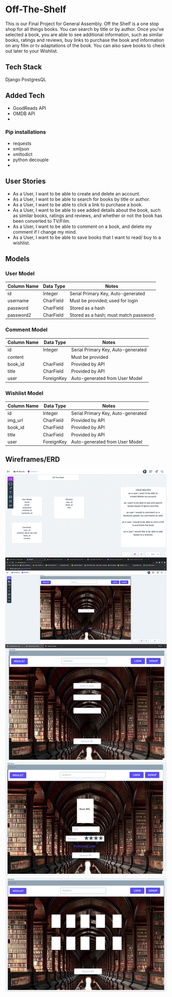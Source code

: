 # Off-The-Shelf
This is our Final Project for General Assembly. Off the Shelf is a one stop shop for all things books. You can search by title or by author. Once you've selected a book, you are able to see additional information, such as similar books, ratings and reviews, buy links to purchase the book and information on any film or tv adaptations of the book. You can also save books to check out later to your Wishlist.




## Tech Stack
Django
PostgresQL

## Added Tech
- GoodReads API
- OMDB API
- 

### Pip installations
- requests
- xmljson
- xmltodict
- python decouple
- 


## User Stories

- As a User, I want to be able to create and delete an account.
- As a User, I want to be able to search for books by title or author.
- As a User, I want to be able to click a link to purchase a book.
- As a User, I want to be able to see added details about the book, such as similar books, ratings and reviews, and whether or not the book has been converted to TV/Film.
- As a User, I want to be able to comment on a book, and delete my comment if I change my mind.
- As a User, I want to be able to save books that I want to read/ buy to a wishlist.

## Models

### User Model

| Column Name | Data Type | Notes |
| --------------- | ------------- | ------------------------------ |
| id | Integer | Serial Primary Key, Auto-generated |
| username | CharField | Must be provided; used for login |
| password | CharField | Stored as a hash |
| password2 | CharField | Stored as a hash; must match password |


### Comment Model
| Column Name | Data Type | Notes |
| --------------- | ------------- | ------------------------------ |
| id | Integer | Serial Primary Key, Auto-generated |
| content |  | Must be provided |
| book_id | CharField | Provided by API|
| title | CharField | Provided by API |
| user | ForeignKey | Auto-generated from User Model|

### Wishlist Model
| Column Name | Data Type | Notes |
| --------------- | ------------- | ------------------------------ |
| id | Integer | Serial Primary Key, Auto-generated |
| img_url | CharField | Provided by API|
| book_id | CharField | Provided by API|
| title | CharField | Provided by API |
| user | ForeignKey | Auto-generated from User Model|



## Wireframes/ERD
![erd](offtheshelf/main_app/static/assets/erd.png)
![wireframe](offtheshelf/main_app/static/assets/wireframe1.png)
![wireframe](offtheshelf/main_app/static/assets/wireframe2.png)
![wireframe](offtheshelf/main_app/static/assets/wireframe3.png)
![wireframe](offtheshelf/main_app/static/assets/wireframe4.png)





